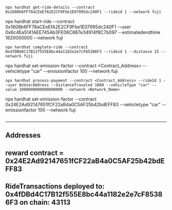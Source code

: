 ```
npx hardhat get-ride-details --contract 0x1608b6FF78aCEeEfA2E2CF9Fbe1E07995dc240F1 --rideid 1 --network fuji

```
npx hardhat start-ride --contract 0x1608b6FF78aCEeEfA2E2CF9Fbe1E07995dc240F1 --user 0x6c4Ea5141AEE745Ab3FE06C887e34914f8C7b097 --estimatedendtime 1620000000 --network fuji

```
npx hardhat complete-ride --contract 0x4fDBd4C17B12f555E8bc44a1182e2e7cF85386F3 --rideid 1 --distance 15 --network fuji

```
npx hardhat set-emission-factor --contract <Contract_Address> --vehicletype "car" --emissionfactor 100 --network fuji

```
npx hardhat process-payment --contract <Contract_Address> --rideId 1 --user 0xUserAddress --distanceTraveled 1000 --vehicleType "car" --value 1000000000000000000 --network <Network_Name>

```
npx hardhat set-emission-factor --contract 0x24E2Ad92147651fCF22aB4a0C5AF25b42bdEFF83 --vehicletype "car" --emissionfactor 100 --network fuji

```

```
--------------------------------------------
Addresses
----------
reward contract = 0x24E2Ad92147651fCF22aB4a0C5AF25b42bdEFF83
----------
RideTransactions deployed to: 0x4fDBd4C17B12f555E8bc44a1182e2e7cF85386F3 on chain: 43113
----------